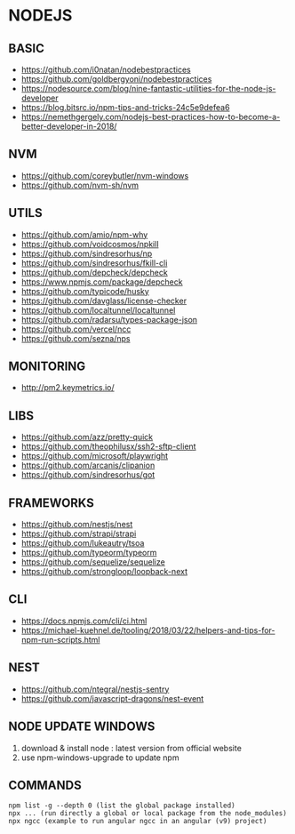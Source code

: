 
# NODEJS

## BASIC

- https://github.com/i0natan/nodebestpractices
- https://github.com/goldbergyoni/nodebestpractices
- https://nodesource.com/blog/nine-fantastic-utilities-for-the-node-js-developer
- https://blog.bitsrc.io/npm-tips-and-tricks-24c5e9defea6
- https://nemethgergely.com/nodejs-best-practices-how-to-become-a-better-developer-in-2018/

## NVM

- https://github.com/coreybutler/nvm-windows
- https://github.com/nvm-sh/nvm

## UTILS

- https://github.com/amio/npm-why
- https://github.com/voidcosmos/npkill
- https://github.com/sindresorhus/np
- https://github.com/sindresorhus/fkill-cli
- https://github.com/depcheck/depcheck
- https://www.npmjs.com/package/depcheck
- https://github.com/typicode/husky
- https://github.com/davglass/license-checker
- https://github.com/localtunnel/localtunnel
- https://github.com/radarsu/types-package-json
- https://github.com/vercel/ncc
- https://github.com/sezna/nps

## MONITORING

- http://pm2.keymetrics.io/

## LIBS

- https://github.com/azz/pretty-quick
- https://github.com/theophilusx/ssh2-sftp-client
- https://github.com/microsoft/playwright
- https://github.com/arcanis/clipanion
- https://github.com/sindresorhus/got

## FRAMEWORKS

- https://github.com/nestjs/nest
- https://github.com/strapi/strapi
- https://github.com/lukeautry/tsoa
- https://github.com/typeorm/typeorm
- https://github.com/sequelize/sequelize
- https://github.com/strongloop/loopback-next

## CLI

- https://docs.npmjs.com/cli/ci.html
- https://michael-kuehnel.de/tooling/2018/03/22/helpers-and-tips-for-npm-run-scripts.html

## NEST

- https://github.com/ntegral/nestjs-sentry
- https://github.com/javascript-dragons/nest-event

## NODE UPDATE WINDOWS

1. download & install node : latest version from official website
2. use npm-windows-upgrade to update npm

## COMMANDS

```
npm list -g --depth 0 (list the global package installed)
npx ... (run directly a global or local package from the node_modules)
npx ngcc (example to run angular ngcc in an angular (v9) project)
```